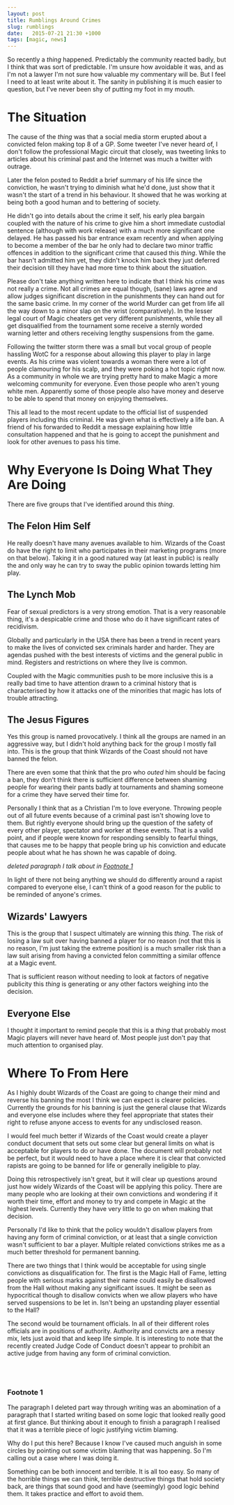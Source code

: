 ```yaml
---
layout: post
title: Rumblings Around Crimes	
slug: rumblings
date:   2015-07-21 21:30 +1000
tags: [magic, news]
---
```


So recently a *thing* happened. Predictably the community reacted badly, but
I think that was sort of predictable. I'm unsure how avoidable it was, and
as I'm not a lawyer I'm not sure how valuable my commentary will be. But I
feel I need to at least write about it. The sanity in publishing it is much
easier to question, but I've never been shy of putting my foot in my mouth.

# The Situation

The cause of the *thing* was that a social media storm erupted about a 
convicted felon making top 8 of a GP. Some tweeter I've never heard of, I 
don't follow the professional Magic circuit that closely, was tweeting 
links to articles about his criminal past and the Internet was much a 
twitter with outrage.

Later the felon posted to Reddit a brief summary of his life since the 
conviction, he wasn't trying to diminish what he'd done, just show that it 
wasn't the start of a trend in his behaviour. It showed that he was working
at being both a good human and to bettering of society.

He didn't go into details about the crime it self, his early plea bargain
coupled with the nature of his crime to give him a short immediate 
custodial sentence (although with work release) with a much more significant 
one delayed. He has passed his bar entrance exam recently and when applying to 
become a member of the bar he only had to declare two minor traffic offences 
in addition to the significant crime that caused this *thing*. While the bar 
hasn't admitted him yet, they didn't knock him back they just deferred their 
decision till they have had more time to think about the situation.

Please don't take anything written here to indicate that I think his crime was 
not really a crime. Not all crimes are equal though, (sane) laws agree and 
allow judges significant discretion in the punishments they can hand out for 
the same basic crime. In my corner of the world Murder can get from life all 
the way down to a minor slap on the wrist (comparatively). In the lesser legal 
court of Magic cheaters get very different punishments, while they all get 
disqualified from the tournament some receive a sternly worded warning
letter and others receiving lengthy suspensions from the game.

Following the twitter storm there was a small but vocal group of people 
hassling WotC for a response about allowing this player to play in large
events. As his crime was violent towards a woman there were a lot of 
people clamouring for his scalp, and they were poking a hot topic right
now. As a community in whole we are trying pretty hard to make Magic a more 
welcoming community for everyone. Even those people who aren't young
white men. Apparently some of those people also have money and deserve to be
able to spend that money on enjoying themselves.

This all lead to the most recent update to the official list of suspended 
players including this criminal. He was given what is effectively a life ban. A
friend of his forwarded to Reddit a message explaining how little consultation
happened and that he is going to accept the punishment and look for other 
avenues to pass his time.

# Why Everyone Is Doing What They Are Doing

There are five groups that I've identified around this *thing*.

## The Felon Him Self

He really doesn't have many avenues available to him. Wizards of the Coast do
have the right to limit who participates in their marketing programs (more on 
that below). Taking it in a good natured way (at least in public) is really the
and only way he can try to sway the public opinion towards letting him play.

## The Lynch Mob

Fear of sexual predictors is a very strong emotion. That is a very reasonable 
thing, it's a despicable crime and those who do it have significant rates of
recidivism. 

Globally and particularly in the USA there has been a trend in recent years to
make the lives of convicted sex criminals harder and harder. They are agendas
pushed with the best interests of victims and the general public in mind. 
Registers and restrictions on where they live is common.

Coupled with the Magic communities push to be more inclusive this is a really 
bad time to have attention drawn to a criminal history that is characterised by
how it attacks one of the minorities that magic has lots of trouble attracting.

## The Jesus Figures

Yes this group is named provocatively. I think all the groups are named in an
aggressive way, but I didn't hold anything back for the group I mostly fall 
into. This is the group that think Wizards of the Coast should not have 
banned the felon. 

There are even some that think that the pro who *outed* him should be facing a 
ban, they don't think there is sufficient difference between shaming people for 
wearing their pants badly at tournaments and shaming someone for a crime they 
have served their time for.

Personally I think that as a Christian I'm to love everyone. Throwing people 
out of all future events because of a criminal past isn't showing love to them.
But rightly everyone should bring up the question of the safety of every other
player, spectator and worker at these events. That is a valid point, and if 
people were known for responding sensibly to fearful things, that causes me to
be happy that people bring up his conviction and educate people about what he
has shown he was capable of doing.

*deleted paragraph I talk about in [Footnote 1](#fn1)*

In light of there not being anything we should do differently around a rapist
compared to everyone else, I can't think of a good reason for the public to be
reminded of anyone's crimes.

## Wizards' Lawyers

This is the group that I suspect ultimately are winning this *thing*. The risk
of losing a law suit over having banned a player for no reason (not that this
is no reason, I'm just taking the extreme position) is a much smaller risk 
than a law suit arising from having a convicted felon committing a similar
offence at a Magic event.

That is sufficient reason without needing to look at factors of negative 
publicity this *thing* is generating or any other factors weighing into the
decision.

## Everyone Else

I thought it important to remind people that this is a *thing* that probably 
most Magic players will never have heard of. Most people just don't pay that 
much attention to organised play.

# Where To From Here

As I highly doubt Wizards of the Coast are going to change their mind and 
reverse his banning the most I think we can expect is clearer policies. 
Currently the grounds for his banning is just the general clause that Wizards
and everyone else includes where they feel appropriate that states their right 
to refuse anyone access to events for any undisclosed reason.

I would feel much better if Wizards of the Coast would create a player conduct
document that sets out some clear but general limits on what is acceptable for
players to do or have done. The document will probably not be perfect, but it
would need to have a place where it is clear that convicted rapists are going
to be banned for life or generally ineligible to play.

Doing this retrospectively isn't great, but it will clear up questions around
just how widely Wizards of the Coast will be applying this policy. There are
many people who are looking at their own convictions and wondering if it worth
their time, effort and money to try and compete in Magic at the highest levels.
Currently they have very little to go on when making that decision.

Personally I'd like to think that the policy wouldn't disallow players from 
having any form of criminal conviction, or at least that a single conviction
wasn't sufficient to bar a player. Multiple related convictions strikes me as
a much better threshold for permanent banning.

There are two things that I think would be acceptable for using single 
convictions as disqualification for. The first is the Magic Hall of Fame, 
letting people with serious marks against their name could easily be 
disallowed from the Hall without making any significant issues. It might be
seen as hypocritical though to disallow convicts when we allow players who
have served suspensions to be let in. Isn't being an upstanding player 
essential to the Hall?

The second would be tournament officials. In all of their different roles
officials are in positions of authority. Authority and convicts are a messy mix,
lets just avoid that and keep life simple. It is interesting to note that the
recently created Judge Code of Conduct doesn't appear to prohibit an active
judge from having any form of criminal conviction.

<br><br>

### <a name="fn1"></a>Footnote 1

The paragraph I deleted part way through writing was an abomination of a 
paragraph that I started writing based on some logic that looked really good at
first glance. But thinking about it enough to finish a paragraph I realised 
that it was a terrible piece of logic justifying victim blaming.

Why do I put this here? Because I know I've caused much anguish in some circles
by pointing out some victim blaming that was happening. So I'm calling out a 
case where I was doing it.

Something can be both innocent and terrible. It is all too easy. So many of the 
horrible things we can think, terrible destructive things that hold society 
back, are things that sound good and have (seemingly) good logic behind them. It 
takes practice and effort to avoid them.

